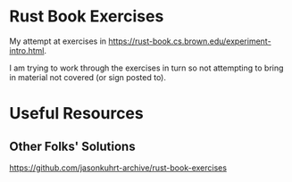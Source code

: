 # Rust Book Exercises
My attempt at exercises in https://rust-book.cs.brown.edu/experiment-intro.html.

I am trying to work through the exercises in turn so not attempting to bring in material not covered (or sign posted to).

# Useful Resources

## Other Folks' Solutions
https://github.com/jasonkuhrt-archive/rust-book-exercises

